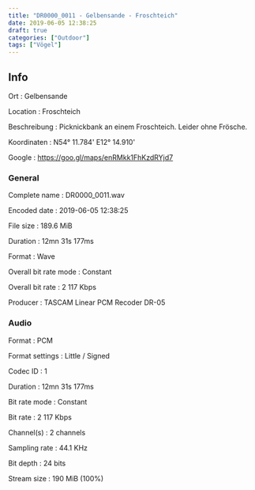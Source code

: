 ```yaml
---
title: "DR0000_0011 - Gelbensande - Froschteich"
date: 2019-06-05 12:38:25
draft: true
categories: ["Outdoor"]
tags: ["Vögel"]
---
```


## Info

Ort
: Gelbensande

Location
: Froschteich

Beschreibung
: Picknickbank an einem Froschteich. Leider ohne Frösche.

Koordinaten
: N54° 11.784' E12° 14.910'

Google
: <https://goo.gl/maps/enRMkk1FhKzdRYjd7>

### General

Complete name
: DR0000_0011.wav

Encoded date
: 2019-06-05 12:38:25

File size
: 189.6 MiB

Duration
: 12mn 31s 177ms

Format
: Wave

Overall bit rate mode
: Constant

Overall bit rate
: 2 117 Kbps

Producer
: TASCAM Linear PCM Recoder DR-05

### Audio

Format
: PCM

Format settings
: Little / Signed

Codec ID
: 1

Duration
: 12mn 31s 177ms

Bit rate mode
: Constant

Bit rate
: 2 117 Kbps

Channel(s)
: 2 channels

Sampling rate
: 44.1 KHz

Bit depth
: 24 bits

Stream size
: 190 MiB (100%)


